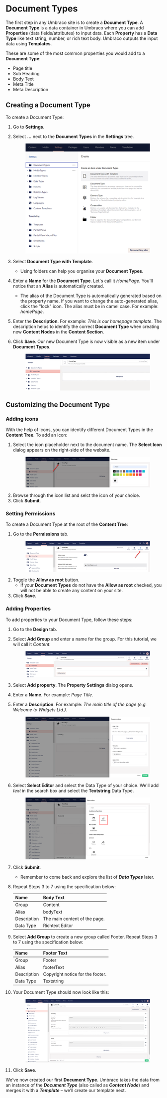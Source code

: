 # Document Types

The first step in any Umbraco site is to create a **Document Type**. A **Document Type** is a data container in Umbraco where you can add **Properties** (data fields/attributes) to input data. Each **Property** has a **Data Type** like text string, number, or rich text body. Umbraco outputs the input data using **Templates**.

These are some of the most common properties you would add to a **Document Type**:

* Page title
* Sub Heading
* Body Text
* Meta Title
* Meta Description

## Creating a Document Type

To create a Document Type:

1. Go to **Settings**.
2.  Select **...** next to the **Document Types** in the **Settings** tree.

    <figure><img src="images/figure-7-creating-a-document-type-v8.png" alt=""><figcaption></figcaption></figure>
3. Select **Document Type with Template**.
   * Using folders can help you organise your **Document Types**.
4. Enter a **Name** for the **Document Type**. Let's call it _HomePage_. You'll notice that an **Alias** is automatically created.
   * The alias of the Document Type is automatically generated based on the property name. If you want to change the auto-generated alias, click the "lock" icon. The alias must be in camel case. For example: _homePage_.
5. Enter the **Description**. For example: _This is our homepage template_. The description helps to identify the correct **Document Type** when creating new **Content Nodes** in the **Content Section**.
6.  Click **Save**. Our new Document Type is now visible as a new item under **Document Types**.

    <figure><img src="images/figure-8-name-your-document-type-v8.png" alt=""><figcaption></figcaption></figure>

## Customizing the Document Type

### Adding icons

With the help of icons, you can identify different Document Types in the **Content Tree**. To add an icon:

1.  Select the icon placeholder next to the document name. The **Select Icon** dialog appears on the right-side of the website.
    <figure><img src="images/figure-9-adding-an-icon-to-document-type-v8.png" alt=""><figcaption></figcaption></figure>
2. Browse through the icon list and selct the icon of your choice.
3. Click **Submit**.

### Setting Permissions

To create a Document Type at the root of the **Content Tree**:

1.  Go to the **Permissions** tab.
    <figure><img src="images/figure-9a-allow-document-type-as-root-v8.png" alt=""><figcaption></figcaption></figure>
2. Toggle the **Allow as root** button.
   * If your **Document Types** do not have the **Allow as root** checked, you will not be able to create any content on your site.
3. Click **Save**.

### Adding Properties

To add properties to your Document Type, follow these steps:

1. Go to the **Design** tab.
2.  Select **Add Group** and enter a name for the group. For this tutorial, we will call it _Content_.

    <figure><img src="images/figure-10-document-types-adding-groups-v8.png" alt=""><figcaption></figcaption></figure>
3. Select **Add property**. The **Property Settings** dialog opens.
4. Enter a **Name**. For example: _Page Title_.
5.  Enter a **Description**. For example: _The main title of the page (e.g. Welcome to Widgets Ltd.)_.

    <figure><img src="images/figure-11-creating-our-pagetitle-property-v8.png" alt=""><figcaption></figcaption></figure>
6.  Select **Select Editor** and select the Data Type of your choice. We'll add _text_ in the search box and select the **Textstring** Data Type.
    <figure><img src="images/figure-11a-selecting-textstring-data-type-v8.png" alt=""><figcaption></figcaption></figure>
7. Click **Submit**.
   * Remember to come back and explore the list of _**Data Types**_ later.
8.  Repeat Steps 3 to 7 using the specification below:

    | Name        | Body Text                     |
    | ----------- | ----------------------------- |
    | Group       | Content                       |
    | Alias       | bodyText                      |
    | Description | The main content of the page. |
    | Data Type   | Richtext Editor               |
9.  Select **Add Group** to create a new group called Footer. Repeat Steps 3 to 7 using the specification below:

    | Name        | Footer Text                      |
    | ----------- | -------------------------------- |
    | Group       | Footer                           |
    | Alias       | footerText                       |
    | Description | Copyright notice for the footer. |
    | Data Type   | Textstring                       |
10. Your Document Type should now look like this:
    <figure><img src="images/figure-12-homepage-document-type-with-properties-v8.png" alt=""><figcaption></figcaption></figure>
11. Click **Save**.

We’ve now created our first **Document Type**. Umbraco takes the data from an instance of the _**Document Type**_ (also called as _**Content Node**_) and merges it with a _**Template**_ – we’ll create our template next.
